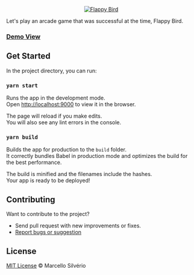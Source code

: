 <p align="center">
  <a href="http://flappy-bird-gold.vercel.app/">
   <img alt="Flappy Bird" src="https://github.com/omariosouto/flappy-bird-devsoutinho/raw/master/_docs/logo.png" />
  </a>
</p>

Let's play an arcade game that was successful at the time, Flappy Bird.

### [Demo View](http://flappy-bird-gold.vercel.app/)

## Get Started

In the project directory, you can run:

### `yarn start`

Runs the app in the development mode.\
Open [http://localhost:9000](http://localhost:9000) to view it in the browser.

The page will reload if you make edits.\
You will also see any lint errors in the console.

### `yarn build`

Builds the app for production to the `build` folder.\
It correctly bundles Babel in production mode and optimizes the build for the best performance.

The build is minified and the filenames include the hashes.\
Your app is ready to be deployed!

## Contributing

Want to contribute to the project?

- Send pull request with new improvements or fixes.
- [Report bugs or suggestion](https://github.com/smarcelloc/flappy-bird/issues)

## License

[MIT License](./LICENSE) © Marcello Silvério
